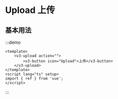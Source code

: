 # Upload 上传

## 基本用法

:::demo

```vue
<template>
	<v3-upload action="">
		<v3-button icon="Upload">上传</v3-button>
	</v3-upload>
</template>
<script lang="ts" setup>
import { ref } from 'vue';
</script>
```

:::
